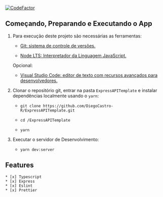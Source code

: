 [![CodeFactor](https://www.codefactor.io/repository/github/diegocastro-r/expressapitemplate/badge/master)](https://www.codefactor.io/repository/github/diegocastro-r/expressapitemplate/overview/master)
## Começando, Preparando e Executando o App

1. Para execução deste projeto são necessárias as ferramentas:

    - [Git: sistema de controle de versões.](https://git-scm.com/downloads)

    - [Node LTS: Interpretador da Linguagem JavaScript.](https://nodejs.org/dist/v12.16.2/node-v12.16.2-x64.msi)

    Opcional:

    - [Visual Studio Code: editor de texto com recursos avançados para desenvolvedores.](https://code.visualstudio.com/)

2. Clonar o repositório git, entrar na pasta `ExpressAPITemplate` e instalar dependências localmente usando o `yarn`:

    - `git clone https://github.com/DiegoCastro-R/ExpressAPITemplate.git`

    - `cd /ExpressAPITemplate`

    - `yarn`

3. Executar o servidor de Desenvolvimento:

    - `yarn dev:server`

## Features
    * [x] Typescript
    * [x] Express
    * [x] Eslint
    * [x] Prettier
